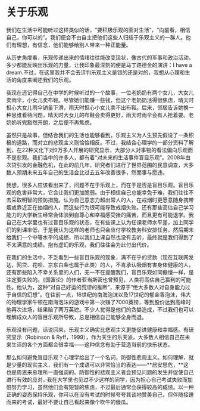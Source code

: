 # 关于乐观

我们在生活中可能听过这样类似的话，“要积极乐观的面对生活”，“向前看，相信自己，你可以的”。我们便会不由自主把他们这些人归结于乐观主义的一群人。他们有理想，有信念，他们能够给别人带来一种正能量。

从历史角度看，乐观传递出来的情绪往往能改变现状，像古代的军事和政治活动，多少都能反映出乐观的力量，让我印象最深刻的便是马丁路德金的演讲：I have a dream.不过，在这里我并不会去评判乐观主义是错的还是对的，我想从心理和生活的角度来阐述我们的乐观。

我现在还记得自己在中学的时候听过的一个故事，一位老奶奶有两个女儿，大女儿卖雨伞，小女儿卖布鞋。尽管她们能赚一些钱，但这个老奶奶活得很焦虑，晴天时担心大女儿雨伞销量下滑，雨天时担心小女儿卖不出布鞋。后来，邻居告诉她换一种思维看待问题，晴天时大女儿的布鞋会卖得更好，雨天时雨伞会有人抢着要。老奶奶听完豁然开朗，之后便不再焦虑。

虽然只是故事，但结合我们的生活也能够看到，乐观主义为人生预先假设了一条积极的道路，而对立的悲观主义则恰恰相反。不过，我结合心理学的一部分资料了解到，在22种文化下对9万多人开展的研究显示，大部分人对事物的看法偏向乐观而不是悲观。我们当中的许多人，都有着“对未来的生活事件盲目乐观”。2008年由次贷引发的金融危机，在此的前几年，研究者们进行了世界范围的民意调查，大多数人预期未来五年自己的生活会比过去五年改善很多，然而事与愿违。

我想，很多人应该看出来了，问题不在于乐观上，而在于是否是盲目乐观。盲目乐观的危害非常大，它会让我们更加脆弱。由于相信自己总能幸免于难，我们往往不去采取明智的预防措施。认为自己意志力超出常人的人，在戒烟时更愿意随身携带烟或靠近正在抽烟的人，而这些行为很可能导致戒烟失败。还有那些高估自己学习能力的大学新生经常会体验到自尊心和幸福感受挫的痛苦，而且更有可能退学。我自己在大学里也有过盲目乐观的状态，在有些课上认为任课老师水平差，加上同学们的到课率低，于是我认为这样的老师也只会应付学校教务科安排任务，然后期末给我们一个中等水平的成绩，所以我们上课自然也没有去听，最终就是我们得到了不太满意的成绩。抱有虚幻的乐观，我们往往会为此付出代价。

在我们的生活中，不乏看到一些盲目乐观的现象，满不在乎的贷款（现在互联网发达，网贷、花呗、京东白条也属于此类）的人，不肯承认吸烟有害身体健康的人，还有那些陷入不幸关系里的人们，无一不在提醒我们，盲目乐观如同傲慢一样，是注定要失败的。《国富论》的作者亚当斯密也曾预见，人类将高估自己赢利的可能性。他认为，这种“对自己好运的荒谬的推断”，来源于“绝大多数人对自身能力过于自信的幻想”。在往前一点，16世纪的南海泡沫以及17世纪的郁金香泡沫，伟大的物理学家牛顿在南海泡沫的游戏中第一次赚了7000英镑，等到股价达到高峰时他再次进场，结果赔了两万英镑。不少人觉得是他们的贪婪造成，不过我们也可以理解成众人的盲目乐观所导致，总是相信自己能够全身而退。

乐观没有问题，话说回来，乐观主义确实比悲观主义更能促进健康和幸福感。有研究显示（Robinson & Ryff，1999），作为天生的乐天派，大多数人相信自己在未来生活的各个方面都会很幸福——这种信念有助于营造当前的快乐状态。

那么如何避免盲目乐观？心理学给出了一个名词，防御性悲观主义。如何理解，就是少量的现实主义，我们有一个成语可以非常恰当的表达——**居安思危，**这也是周恩来总理所一直强调的。防御性的悲观主义者会预见问题的发生并促使自己进行有效的应对。·我在大学里也见过不少这样的同学，因为担心自己考试失败而加倍努力学习，虽然他们会有短暂的焦虑，不过最后通常会获得较高的成绩。以一种正确的姿态保持乐观，你可以在没有考试的时候夸夸其谈地赞美自己，但伴随接踵而来的考试，最好不要让自己看起来像个吹牛的傻瓜。
